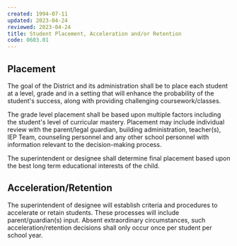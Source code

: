 ```yaml
---
created: 1994-07-11
updated: 2023-04-24
reviewed: 2023-04-24
title: Student Placement, Acceleration and/or Retention
code: 0603.01
---
```



## Placement

The goal of the District and its administration shall be to place each student at a level, grade and in a setting that will enhance the probability of the student's success, along with providing challenging coursework/classes.

The grade level placement shall be based upon multiple factors including the student's level of curricular mastery. Placement may include individual review with the parent/legal guardian, building administration, teacher(s), IEP Team, counseling personnel and any other school personnel with information relevant to the decision-making process.

The superintendent or designee shall determine final placement based upon the best long term educational interests of the child.

## Acceleration/Retention

The superintendent of designee will establish criteria and procedures to accelerate or retain students. These processes will include parent/guardian(s) input. Absent extraordinary circumstances, such acceleration/retention decisions shall only occur once per student per school year.
